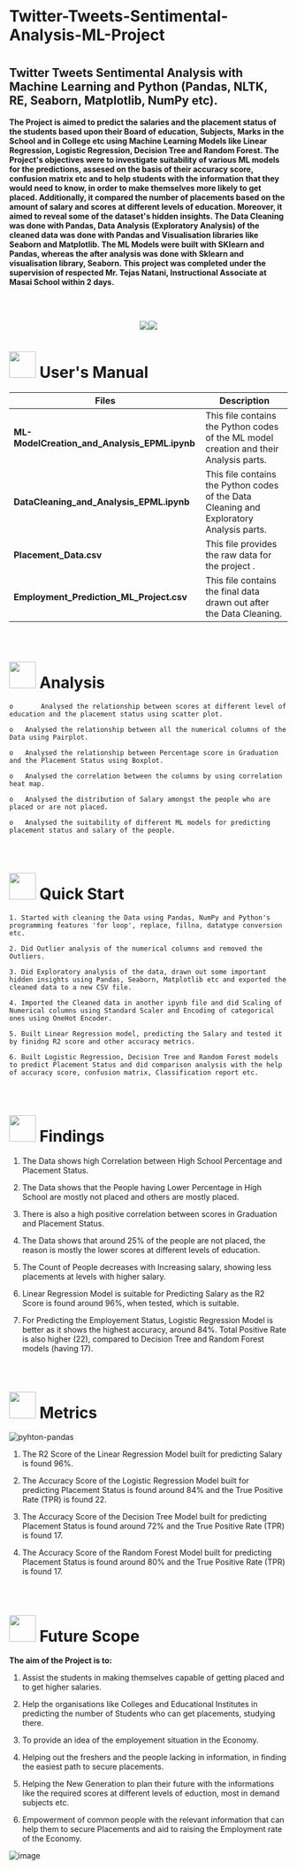 # Twitter-Tweets-Sentimental-Analysis-ML-Project

#
##  <h>  **Twitter Tweets Sentimental Analysis with Machine Learning and Python (Pandas, NLTK, RE, Seaborn, Matplotlib, NumPy etc).**

**The Project is aimed to predict the salaries and the placement status of the students based upon their Board of education, Subjects, Marks in the School and in College etc using Machine Learning Models like Linear Regression, Logistic Regression, Decision Tree and Random Forest. The Project's objectives were to investigate suitability of various ML models for the predictions, assesed on the basis of their accuracy score, confusion matrix etc and to help students with the information that they would need to know, in order to make themselves more likely to get placed. Additionally, it compared the number of placements based on the amount of salary and scores at different levels of education. Moreover, it aimed to reveal some of the dataset's hidden insights. The Data Cleaning was done with Pandas, Data Analysis (Exploratory Analysis) of the cleaned data was done with Pandas and Visualisation libraries like Seaborn and Matplotlib. The ML Models were built with SKlearn and Pandas, whereas the after analysis was done with Sklearn and visualisation library, Seaborn. This project was completed under the supervision of respected Mr. Tejas Natani, Instructional Associate at Masai School within 2 days.**




<br>
<br>
<p align="center"><a><img src="https://forthebadge.com/images/badges/built-with-love.svg"><img src="https://forthebadge.com/images/badges/made-with-python.svg"></a></p>

#  <img src="https://user-images.githubusercontent.com/106439762/181935629-b3c47bd3-77fb-4431-a11c-ff8ba0942b63.gif" width="48" height="48"> **User's Manual**

| Files| Description |
| ------------- | ------------- |
| **ML-ModelCreation_and_Analysis_EPML.ipynb** | This file contains the Python codes of the ML model creation and their Analysis parts. |
| **DataCleaning_and_Analysis_EPML.ipynb** | This file contains the Python codes of the Data Cleaning and Exploratory Analysis parts. |
| **Placement_Data.csv**  | This file provides the raw data for the project .  |
| **Employment_Prediction_ML_Project.csv**  | This file contains the final data drawn out after the Data Cleaning.  |
<br>


#  <img src=https://user-images.githubusercontent.com/106439762/178428775-03d67679-9aa4-4b08-91e9-6eb6ed8faf66.gif  width="48" height="48"> Analysis
   
    
    o       Analysed the relationship between scores at different level of education and the placement status using scatter plot.
    
    o	Analysed the relationship between all the numerical columns of the Data using Pairplot.
     
    o	Analysed the relationship between Percentage score in Graduation and the Placement Status using Boxplot.
  
    o	Analysed the correlation between the columns by using correlation heat map.
    
    o	Analysed the distribution of Salary amongst the people who are placed or are not placed.
    
    o	Analysed the suitability of different ML models for predicting placement status and salary of the people.

<br>

# <img src="https://user-images.githubusercontent.com/106439762/181937125-2a4b22a3-f8a9-4226-bbd3-df972f9dbbc4.gif" width="48" height="48" > Quick Start

    1. Started with cleaning the Data using Pandas, NumPy and Python's programming features 'for loop', replace, fillna, datatype conversion etc.
    
    2. Did Outlier analysis of the numerical columns and removed the Outliers.
 
    3. Did Exploratory analysis of the data, drawn out some important hidden insights using Pandas, Seaborn, Matplotlib etc and exported the cleaned data to a new CSV file.
    
    4. Imported the Cleaned data in another ipynb file and did Scaling of Numerical columns using Standard Scaler and Encoding of categorical ones using OneHot Encoder. 
    
    5. Built Linear Regression model, predicting the Salary and tested it by finidng R2 score and other accuracy metrics.
    
    6. Built Logistic Regression, Decision Tree and Random Forest models to predict Placement Status and did comparison analysis with the help of accuracy score, confusion matrix, Classification report etc.
   
<br>

# <img src="https://user-images.githubusercontent.com/108053296/185756908-fbb62168-d923-48f2-992f-b8e2fde848fe.gif" width="48" height="48" > Findings
   
   1. The Data shows high Correlation between High School Percentage and Placement Status. 
   
   2. The Data shows that the People having Lower Percentage in High School are mostly not placed and others are mostly placed.
   
   3. There is also a high positive correlation between scores in Graduation and Placement Status.
   
   4. The Data shows that around 25% of the people are not placed, the reason is mostly the lower scores at different levels of education.
   
   5. The Count of People decreases with Increasing salary, showing less placements at levels with higher salary.
   
   6. Linear Regression Model is suitable for Predicting Salary as the R2 Score is found around 96%, when tested, which is suitable.
   
   7. For Predicting the Employement Status, Logistic Regression Model is better as it shows the highest accuracy, around 84%. Total Positive Rate is also higher (22), compared to Decision Tree and Random Forest models (having 17).
   
   <br>
   
   #  <img src=https://user-images.githubusercontent.com/106439762/178803205-47a08ce7-2187-4f96-b301-a2b68690619a.gif width="48" height="48" > Metrics
![pyhton-pandas](https://user-images.githubusercontent.com/106439762/177094844-d74edfa1-823d-4f17-8d94-3600e058cf1e.svg)
   
   1. The R2 Score of the Linear Regression Model built for predicting Salary is found 96%. 
   
   2. The Accuracy Score of the Logistic Regression Model built for predicting Placement Status is found around 84% and the True Positive Rate (TPR) is found 22.
   
   3. The Accuracy Score of the Decision Tree Model built for predicting Placement Status is found around 72% and the True Positive Rate (TPR) is found 17.
   
   4. The Accuracy Score of the Random Forest Model built for predicting Placement Status is found around 80% and the True Positive Rate (TPR) is found 17.
   
   <br>
   
   
   #  <img src=https://user-images.githubusercontent.com/106439762/178803205-47a08ce7-2187-4f96-b301-a2b68690619a.gif width="48" height="48" > Future Scope
   
   <B> The aim of the Project is to: </B>
   
   1. Assist the students in making themselves capable of getting placed and to get higher salaries.
   
   2. Help the organisations like Colleges and Educational Institutes in predicting the number of Students who can get placements, studying there.
   
   3. To provide an idea of the employement situation in the Economy.
   
   4. Helping out the freshers and the people lacking in information, in finding the easiest path to secure placements.
   
   5. Helping the New Generation to plan their future with the informations like the required scores at different levels of eduction, most in demand subjects etc.
   
   6. Empowerment of common people with the relevant information that can help them to secure Placements and aid to raising the Employment rate of the Economy.
   
   
   
    

![image](https://user-images.githubusercontent.com/108053296/189940016-b2f9ffd2-ff3c-46a7-90a0-ac2929953469.png)
